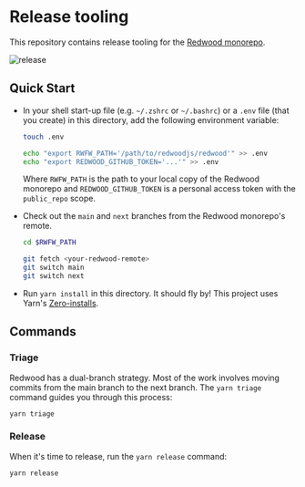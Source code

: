 # Release tooling

This repository contains release tooling for the [Redwood monorepo](https://github.com/redwoodjs/redwood).

![release](https://github.com/redwoodjs/release-tooling/assets/32992335/6f6e6dbb-c259-49b0-a8dc-f77a654be39f)

## Quick Start

- In your shell start-up file (e.g. `~/.zshrc` or `~/.bashrc`) or a `.env` file (that you create) in this directory, add the following environment variable:

  ```bash
  touch .env

  echo "export RWFW_PATH='/path/to/redwoodjs/redwood'" >> .env
  echo "export REDWOOD_GITHUB_TOKEN='...'" >> .env
  ```

  Where `RWFW_PATH` is the path to your local copy of the Redwood monorepo and `REDWOOD_GITHUB_TOKEN` is a personal access token with the `public_repo` scope.

- Check out the `main` and `next` branches from the Redwood monorepo's remote.

  ```bash
  cd $RWFW_PATH

  git fetch <your-redwood-remote>
  git switch main
  git switch next
  ```

- Run `yarn install` in this directory. It should fly by! This project uses Yarn's [Zero-installs](https://yarnpkg.com/features/caching#zero-installs).

## Commands

### Triage

Redwood has a dual-branch strategy.
Most of the work involves moving commits from the main branch to the next branch.
The `yarn triage` command guides you through this process:

```
yarn triage
```

### Release

When it's time to release, run the `yarn release` command:

```
yarn release
```
